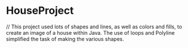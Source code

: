 # HouseProject
// This project used lots of shapes and lines, as well as colors and fills, to create an image of a house within Java. The use of loops and Polyline simplified the task of making the various shapes. 
